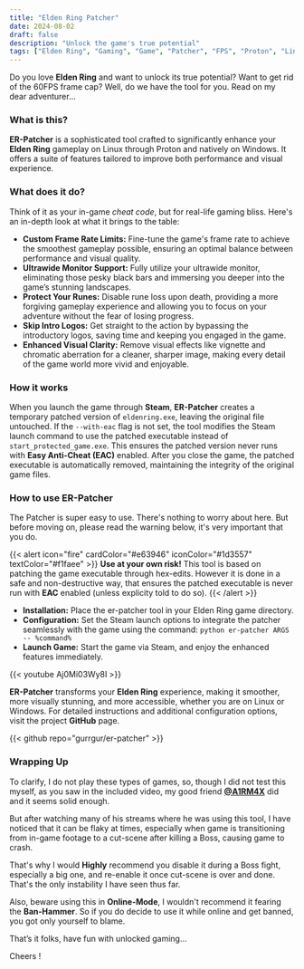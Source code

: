 ```yaml
---
title: "Elden Ring Patcher"
date: 2024-08-02
draft: false
description: "Unlock the game's true potential"
tags: ["Elden Ring", "Gaming", "Game", "Patcher", "FPS", "Proton", "Linux"]
---
```

Do you love **Elden Ring** and want to unlock its true potential? Want to get rid of the 60FPS frame cap? Well, do we have the tool for you. Read on my dear adventurer...

### What is this?

**ER-Patcher** is a sophisticated tool crafted to significantly enhance your **Elden Ring** gameplay on Linux through Proton and natively on Windows. It offers a suite of features tailored to improve both performance and visual experience.

### What does it do?

Think of it as your in-game *cheat code*, but for real-life gaming bliss. Here's an in-depth look at what it brings to the table:

- **Custom Frame Rate Limits:** Fine-tune the game's frame rate to achieve the smoothest gameplay possible, ensuring an optimal balance between performance and visual quality.
- **Ultrawide Monitor Support:** Fully utilize your ultrawide monitor, eliminating those pesky black bars and immersing you deeper into the game’s stunning landscapes.
- **Protect Your Runes:** Disable rune loss upon death, providing a more forgiving gameplay experience and allowing you to focus on your adventure without the fear of losing progress.
- **Skip Intro Logos:** Get straight to the action by bypassing the introductory logos, saving time and keeping you engaged in the game.
- **Enhanced Visual Clarity:** Remove visual effects like vignette and chromatic aberration for a cleaner, sharper image, making every detail of the game world more vivid and enjoyable.

### How it works

When you launch the game through **Steam**, **ER-Patcher** creates a temporary patched version of `eldenring.exe`, leaving the original file untouched. If the `--with-eac` flag is not set, the tool modifies the Steam launch command to use the patched executable instead of `start_protected_game.exe`. This ensures the patched version never runs with **Easy Anti-Cheat (EAC)** enabled. After you close the game, the patched executable is automatically removed, maintaining the integrity of the original game files.

### How to use ER-Patcher

The Patcher is super easy to use. There's nothing to worry about here. But before moving on, please read the warning below, it's very important that you do.

{{< alert icon="fire" cardColor="#e63946" iconColor="#1d3557" textColor="#f1faee" >}}
**Use at your own risk!** This tool is based on patching the game executable through hex-edits. However it is done in a safe and non-destructive way, that ensures the patched executable is never run with **EAC** enabled (unless explicity told to do so).
{{< /alert >}}

- **Installation:** Place the er-patcher tool in your Elden Ring game directory.
- **Configuration:** Set the Steam launch options to integrate the patcher seamlessly with the game using the command: `python er-patcher ARGS -- %command%`
- **Launch Game:** Start the game via Steam, and enjoy the enhanced features immediately.

{{< youtube Aj0Mi03Wy8I >}}

**ER-Patcher** transforms your **Elden Ring** experience, making it smoother, more visually stunning, and more accessible, whether you are on Linux or Windows. For detailed instructions and additional configuration options, visit the project **GitHub** page.

{{< github repo="gurrgur/er-patcher" >}}

### Wrapping Up

To clarify, I do not play these types of games, so, though I did not test this myself, as you saw in the included video, my good friend [**@A1RM4X**](https://www.youtube.com/@A1RM4X/videos) did and it seems solid enough.

But after watching many of his streams where he was using this tool, I have noticed that it can be flaky at times, especially when game is transitioning from in-game footage to a cut-scene after killing a Boss, causing game to crash.

That's why I would **Highly** recommend you disable it during a Boss fight, especially a big one, and re-enable it once cut-scene is over and done. That's the only instability I have seen thus far.

Also, beware using this in **Online-Mode**, I wouldn't recommend it fearing the **Ban-Hammer**. So if you do decide to use it while online and get banned, you got only yourself to blame.

That’s it folks, have fun with unlocked gaming...

Cheers !
